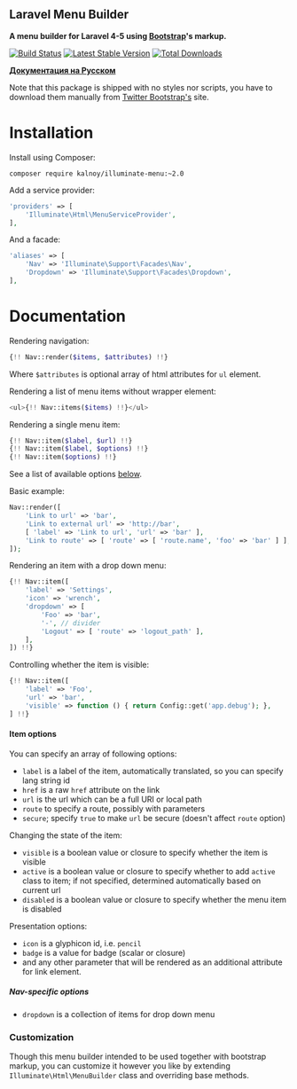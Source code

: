 Laravel Menu Builder
--------------------

**A menu builder for Laravel 4-5 using [Bootstrap][twbs]'s markup.**

[![Build Status](https://travis-ci.org/lazychaser/illuminate-menu.png?branch=master)](https://travis-ci.org/lazychaser/illuminate-menu)
[![Latest Stable Version](https://poser.pugx.org/kalnoy/illuminate-menu/version.png)](https://packagist.org/packages/kalnoy/illuminate-menu)
[![Total Downloads](https://poser.pugx.org/kalnoy/illuminate-menu/d/total.png)](https://packagist.org/packages/kalnoy/illuminate-menu)

**[Документация на Русском](README-RU.md)**

Note that this package is shipped with no styles nor scripts, you have to download them manually from [Twitter 
Bootstrap's][twbs] site.
 
[twbs]: http://getbootstrap.com "Twitter Bootstrap"

Installation
============

Install using Composer:

```
composer require kalnoy/illuminate-menu:~2.0
```

Add a service provider:

```php
'providers' => [
    'Illuminate\Html\MenuServiceProvider',
],
```

And a facade:

```php
'aliases' => [
    'Nav' => 'Illuminate\Support\Facades\Nav',
    'Dropdown' => 'Illuminate\Support\Facades\Dropdown',
],
```

Documentation
=============

Rendering navigation:

```php
{!! Nav::render($items, $attributes) !!}
```

Where `$attributes` is optional array of html attributes for `ul` element.

Rendering a list of menu items without wrapper element:

```php
<ul>{!! Nav::items($items) !!}</ul>
```

Rendering a single menu item:

```php
{!! Nav::item($label, $url) !!}
{!! Nav::item($label, $options) !!}
{!! Nav::item($options) !!}
```

See a list of available options [below](#item-options).

Basic example:

```php
Nav::render([
    'Link to url' => 'bar',
    'Link to external url' => 'http://bar',
    [ 'label' => 'Link to url', 'url' => 'bar' ],
    'Link to route' => [ 'route' => [ 'route.name', 'foo' => 'bar' ] ],
]);
```

Rendering an item with a drop down menu:

```php
{!! Nav::item([
    'label' => 'Settings',
    'icon' => 'wrench',
    'dropdown' => [
        'Foo' => 'bar',
        '-', // divider
        'Logout' => [ 'route' => 'logout_path' ],
    ],
]) !!}
```

Controlling whether the item is visible:

```php
{!! Nav::item([
    'label' => 'Foo',
    'url' => 'bar',
    'visible' => function () { return Config::get('app.debug'); },
] !!}
```

#### Item options

You can specify an array of following options:

*   `label` is a label of the item, automatically translated, so you can specify lang string id
*   `href` is a raw `href` attribute on the link
*   `url` is the url which can be a full URI or local path
*   `route` to specify a route, possibly with parameters
*   `secure`; specify `true` to make `url` be secure (doesn't affect `route` option)

Changing the state of the item:

*   `visible` is a boolean value or closure to specify whether the item is visible
*   `active` is a boolean value or closure to specify whether to add `active` class to item; if not specified, determined
    automatically based on current url
*   `disabled` is a boolean value or closure to specify whether the menu item is disabled

Presentation options:

*   `icon` is a glyphicon id, i.e. `pencil`
*   `badge` is a value for badge (scalar or closure)
*   and any other parameter that will be rendered as an additional attribute for link element.

##### Nav-specific options

*   `dropdown` is a collection of items for drop down menu

### Customization

Though this menu builder intended to be used together with bootstrap markup, you can customize it however you like by
extending `Illuminate\Html\MenuBuilder` class and overriding base methods.
